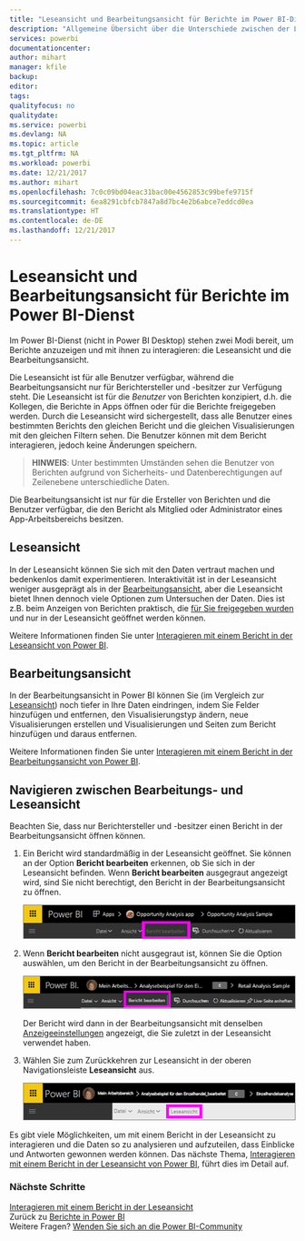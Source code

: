 ```yaml
---
title: "Leseansicht und Bearbeitungsansicht für Berichte im Power BI-Dienst"
description: "Allgemeine Übersicht über die Unterschiede zwischen der Leseansicht und der Bearbeitungsansicht bei Berichten im Power BI-Dienst"
services: powerbi
documentationcenter: 
author: mihart
manager: kfile
backup: 
editor: 
tags: 
qualityfocus: no
qualitydate: 
ms.service: powerbi
ms.devlang: NA
ms.topic: article
ms.tgt_pltfrm: NA
ms.workload: powerbi
ms.date: 12/21/2017
ms.author: mihart
ms.openlocfilehash: 7c0c09bd04eac31bac00e4562853c99befe9715f
ms.sourcegitcommit: 6ea8291cbfcb7847a8d7bc4e2b6abce7eddcd0ea
ms.translationtype: HT
ms.contentlocale: de-DE
ms.lasthandoff: 12/21/2017
---
```

# <a name="reading-view-and-editing-view-in-power-bi-service-reports"></a>Leseansicht und Bearbeitungsansicht für Berichte im Power BI-Dienst
Im Power BI-Dienst (nicht in Power BI Desktop) stehen zwei Modi bereit, um Berichte anzuzeigen und mit ihnen zu interagieren: die Leseansicht und die Bearbeitungsansicht.  

Die Leseansicht ist für alle Benutzer verfügbar, während die Bearbeitungsansicht nur für Berichtersteller und -besitzer zur Verfügung steht. Die Leseansicht ist für die *Benutzer* von Berichten konzipiert, d.h. die Kollegen, die Berichte in Apps öffnen oder für die Berichte freigegeben werden. Durch die Leseansicht wird sichergestellt, dass alle Benutzer eines bestimmten Berichts den gleichen Bericht und die gleichen Visualisierungen mit den gleichen Filtern sehen.  Die Benutzer können mit dem Bericht interagieren, jedoch keine Änderungen speichern.

>**HINWEIS**: Unter bestimmten Umständen sehen die Benutzer von Berichten aufgrund von Sicherheits- und Datenberechtigungen auf Zeilenebene unterschiedliche Daten. 

Die Bearbeitungsansicht ist nur für die Ersteller von Berichten und die Benutzer verfügbar, die den Bericht als Mitglied oder Administrator eines App-Arbeitsbereichs besitzen.

## <a name="reading-view"></a>Leseansicht

In der Leseansicht können Sie sich mit den Daten vertraut machen und bedenkenlos damit experimentieren. Interaktivität ist in der Leseansicht weniger ausgeprägt als in der [Bearbeitungsansicht](service-interact-with-a-report-in-editing-view.md), aber die Leseansicht bietet Ihnen dennoch viele Optionen zum Untersuchen der Daten. Dies ist z.B. beim Anzeigen von Berichten praktisch, die [für Sie freigegeben wurden](service-share-dashboards.md) und nur in der Leseansicht geöffnet werden können.

Weitere Informationen finden Sie unter [Interagieren mit einem Bericht in der Leseansicht von Power BI](service-interact-with-a-report-in-reading-view.md).

## <a name="editing-view"></a>Bearbeitungsansicht
In der Bearbeitungsansicht in Power BI können Sie (im Vergleich zur [Leseansicht](service-interact-with-a-report-in-reading-view.md)) noch tiefer in Ihre Daten eindringen, indem Sie Felder hinzufügen und entfernen, den Visualisierungstyp ändern, neue Visualisierungen erstellen und Visualisierungen und Seiten zum Bericht hinzufügen und daraus entfernen.

Weitere Informationen finden Sie unter [Interagieren mit einem Bericht in der Bearbeitungsansicht von Power BI](service-interact-with-a-report-in-editing-view.md).

## <a name="navigating-between-editing-view-and-reading-view"></a>Navigieren zwischen Bearbeitungs- und Leseansicht
Beachten Sie, dass nur Berichtersteller und -besitzer einen Bericht in der Bearbeitungsansicht öffnen können.

1. Ein Bericht wird standardmäßig in der Leseansicht geöffnet. Sie können an der Option **Bericht bearbeiten** erkennen, ob Sie sich in der Leseansicht befinden. Wenn **Bericht bearbeiten** ausgegraut angezeigt wird, sind Sie nicht berechtigt, den Bericht in der Bearbeitungsansicht zu öffnen.

   ![](media/service-reading-view-and-editing-view/power-bi-edit-report-grey.png)

2. Wenn **Bericht bearbeiten** nicht ausgegraut ist, können Sie die Option auswählen, um den Bericht in der Bearbeitungsansicht zu öffnen. 
   
   ![](media/service-reading-view-and-editing-view/power-bi-edit-report.png)
   
   Der Bericht wird dann in der Bearbeitungsansicht mit denselben [Anzeigeeinstellungen](power-bi-report-display-settings.md) angezeigt, die Sie zuletzt in der Leseansicht verwendet haben.

2. Wählen Sie zum Zurückkehren zur Leseansicht in der oberen Navigationsleiste **Leseansicht** aus.
   
    ![](media/service-reading-view-and-editing-view/power-bi-reading-view.png)

Es gibt viele Möglichkeiten, um mit einem Bericht in der Leseansicht zu interagieren und die Daten so zu analysieren und aufzuteilen, dass Einblicke und Antworten gewonnen werden können.  Das nächste Thema, [Interagieren mit einem Bericht in der Leseansicht von Power BI](service-interact-with-a-report-in-editing-view.md), führt dies im Detail auf.

### <a name="next-steps"></a>Nächste Schritte
[Interagieren mit einem Bericht in der Leseansicht](service-interact-with-a-report-in-editing-view.md)    
Zurück zu [Berichte in Power BI](service-reports.md)    
Weitere Fragen? [Wenden Sie sich an die Power BI-Community](http://community.powerbi.com/) 

